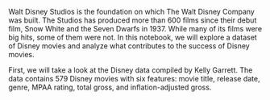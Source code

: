 Walt Disney Studios is the foundation on which The Walt Disney Company was built. The Studios has produced more than 600 films since their debut film, Snow White and the Seven Dwarfs in 1937. While many of its films were big hits, some of them were not. In this notebook, we will explore a dataset of Disney movies and analyze what contributes to the success of Disney movies.

First, we will take a look at the Disney data compiled by Kelly Garrett. The data contains 579 Disney movies with six features: movie title, release date, genre, MPAA rating, total gross, and inflation-adjusted gross.
